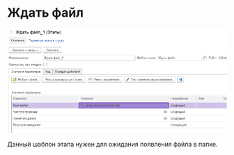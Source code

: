 # Ждать файл

![](<../../../.gitbook/assets/Ждать файл.png>)

Данный шаблон этапа нужен для ожидания появления файла в папке.&#x20;
